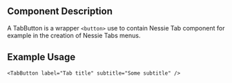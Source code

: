 Component Description
---------------------

A TabButton is a wrapper `<button>` use to contain Nessie Tab component for example in the creation of Nessie Tabs menus.

Example Usage
-------------

	<TabButton label="Tab title" subtitle="Some subtitle" />
